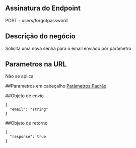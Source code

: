 ## Assinatura do Endpoint
POST - users/forgotpassword

## Descrição do negócio
Solicita uma nova senha para o email enviado por parâmetro

## Parametros na URL
Não se aplica

##Parametros em cabeçalho
[Parâmetros Padrão](/API-\(Endpoints\)/Parâmetros-Padrão)

##Objeto de envio
```
{
  "email": "string"
}
```

##Objeto de retorno

```
{
  "response": true
}
```